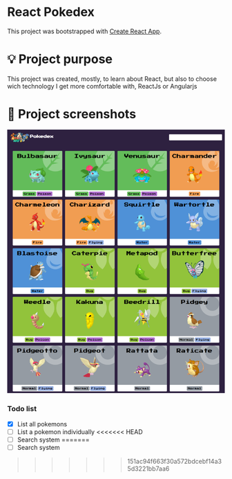# React Pokedex

This project was bootstrapped with [Create React App](https://github.com/facebook/create-react-app).

# 💡 Project purpose

This project was created, mostly, to learn about React, but also to choose wich technology I get more comfortable with, ReactJs or Angularjs

# 📸 Project screenshots

<img src="./src/assets/screenshots/screen-1.png">

### Todo list

- [X] List all pokemons
- [ ] List a pokemon individually
<<<<<<< HEAD
- [ ] Search system
=======
- [ ] Search system
>>>>>>> 151ac94f663f30a572bdcebf14a35d3221bb7aa6
